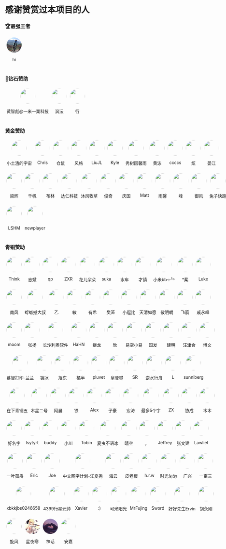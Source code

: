 # 感谢赞赏过本项目的人

### 🏆最强王者

<div style="display: flex;">
    <div style="display: flex; flex-direction: column; align-items: center; width: fit-content; margin: 5px;flex-shrink: 0;flex-shrink: 0;">
        <img src="./assets/avatar/hi.jpg" style="width: 50px;height: 50px;object-fit: cover;border-radius: 50%;" />
        <p>hi</p>
    </div>
</div>

### 💎钻石赞助

<div style="display: flex;">
    <div style="display: flex; flex-direction: column; align-items: center; width: fit-content; margin: 5px;flex-shrink: 0;flex-shrink: 0;">
        <img src="./assets/avatar/黄智彪@一米一栗科技.png" style="width: 50px;height: 50px;object-fit: cover;border-radius: 50%;" />
        <p>黄智彪@一米一栗科技</p>
    </div>
    <div style="display: flex; flex-direction: column; align-items: center; width: fit-content; margin: 5px;flex-shrink: 0;flex-shrink: 0;">
        <img src="./assets/avatar/沨沄.jpg" style="width: 50px;height: 50px;object-fit: cover;border-radius: 50%;" />
        <p>沨沄</p>
    </div>
    <div style="display: flex; flex-direction: column; align-items: center; width: fit-content; margin: 5px;flex-shrink: 0;flex-shrink: 0;">
        <img src="./assets/avatar/行.jpg" style="width: 50px;height: 50px;object-fit: cover;border-radius: 50%;" />
        <p>行</p>
    </div>
</div>

### 黄金赞助

<div style="display: flex;">
    <div style="display: flex; flex-direction: column; align-items: center; width: fit-content; margin: 5px;flex-shrink: 0;">
        <img src="./assets/avatar/小土渣的宇宙.jpeg" style="width: 50px;height: 50px;object-fit: cover;border-radius: 50%;" />
        <p>小土渣的宇宙</p>
    </div>
    <div style="display: flex; flex-direction: column; align-items: center; width: fit-content; margin: 5px;flex-shrink: 0;">
        <img src="./assets/avatar/Chris.jpg" style="width: 50px;height: 50px;object-fit: cover;border-radius: 50%;" />
        <p>Chris</p>
    </div>
    <div style="display: flex; flex-direction: column; align-items: center; width: fit-content; margin: 5px;flex-shrink: 0;">
        <img src="./assets/avatar/仓鼠.jpg" style="width: 50px;height: 50px;object-fit: cover;border-radius: 50%;" />
        <p>仓鼠</p>
    </div>
    <div style="display: flex; flex-direction: column; align-items: center; width: fit-content; margin: 5px;flex-shrink: 0;">
        <img src="./assets/avatar/风格.jpg" style="width: 50px;height: 50px;object-fit: cover;border-radius: 50%;" />
        <p>风格</p>
    </div>
    <div style="display: flex; flex-direction: column; align-items: center; width: fit-content; margin: 5px;flex-shrink: 0;">
        <img src="./assets/avatar/default.png" style="width: 50px;height: 50px;object-fit: cover;border-radius: 50%;" />
        <p>LiuJL</p>
    </div>
    <div style="display: flex; flex-direction: column; align-items: center; width: fit-content; margin: 5px;flex-shrink: 0;">
        <img src="./assets/avatar/Kyle.jpg" style="width: 50px;height: 50px;object-fit: cover;border-radius: 50%;" />
        <p>Kyle</p>
    </div>
    <div style="display: flex; flex-direction: column; align-items: center; width: fit-content; margin: 5px;flex-shrink: 0;">
        <img src="./assets/avatar/秀树因馨雨.jpg" style="width: 50px;height: 50px;object-fit: cover;border-radius: 50%;" />
        <p>秀树因馨雨</p>
    </div>
    <div style="display: flex; flex-direction: column; align-items: center; width: fit-content; margin: 5px;flex-shrink: 0;">
        <img src="./assets/avatar/default.png" style="width: 50px;height: 50px;object-fit: cover;border-radius: 50%;" />
        <p>黄泳</p>
    </div>
    <div style="display: flex; flex-direction: column; align-items: center; width: fit-content; margin: 5px;flex-shrink: 0;">
        <img src="./assets/avatar/ccccs.jpg" style="width: 50px;height: 50px;object-fit: cover;border-radius: 50%;" />
        <p>ccccs</p>
    </div>
    <div style="display: flex; flex-direction: column; align-items: center; width: fit-content; margin: 5px;flex-shrink: 0;">
        <img src="./assets/avatar/炫.jpg" style="width: 50px;height: 50px;object-fit: cover;border-radius: 50%;" />
        <p>炫</p>
    </div>
    <div style="display: flex; flex-direction: column; align-items: center; width: fit-content; margin: 5px;flex-shrink: 0;">
        <img src="./assets/avatar/default.png" style="width: 50px;height: 50px;object-fit: cover;border-radius: 50%;" />
        <p>晏江</p>
    </div>
</div>

<div style="display: flex;">
    <div style="display: flex; flex-direction: column; align-items: center; width: fit-content; margin: 5px;flex-shrink: 0;">
        <img src="./assets/avatar/梁辉.jpg" style="width: 50px;height: 50px;object-fit: cover;border-radius: 50%;" />
        <p>梁辉</p>
    </div>
    <div style="display: flex; flex-direction: column; align-items: center; width: fit-content; margin: 5px;flex-shrink: 0;">
        <img src="./assets/avatar/千帆.jpg" style="width: 50px;height: 50px;object-fit: cover;border-radius: 50%;" />
        <p>千帆</p>
    </div>
    <div style="display: flex; flex-direction: column; align-items: center; width: fit-content; margin: 5px;flex-shrink: 0;">
        <img src="./assets/avatar/布林.jpg" style="width: 50px;height: 50px;object-fit: cover;border-radius: 50%;" />
        <p>布林</p>
    </div>
    <div style="display: flex; flex-direction: column; align-items: center; width: fit-content; margin: 5px;flex-shrink: 0;">
        <img src="./assets/avatar/达仁科技.jpg" style="width: 50px;height: 50px;object-fit: cover;border-radius: 50%;" />
        <p>达仁科技</p>
    </div>
    <div style="display: flex; flex-direction: column; align-items: center; width: fit-content; margin: 5px;flex-shrink: 0;">
        <img src="./assets/avatar/沐风牧草.jpg" style="width: 50px;height: 50px;object-fit: cover;border-radius: 50%;" />
        <p>沐风牧草</p>
    </div>
    <div style="display: flex; flex-direction: column; align-items: center; width: fit-content; margin: 5px;flex-shrink: 0;">
        <img src="./assets/avatar/俊奇.jpg" style="width: 50px;height: 50px;object-fit: cover;border-radius: 50%;" />
        <p>俊奇</p>
    </div>
    <div style="display: flex; flex-direction: column; align-items: center; width: fit-content; margin: 5px;flex-shrink: 0;">
        <img src="./assets/avatar/庆国.jpg" style="width: 50px;height: 50px;object-fit: cover;border-radius: 50%;" />
        <p>庆国</p>
    </div>
    <div style="display: flex; flex-direction: column; align-items: center; width: fit-content; margin: 5px;flex-shrink: 0;">
        <img src="./assets/avatar/default.png" style="width: 50px;height: 50px;object-fit: cover;border-radius: 50%;" />
        <p>Matt</p>
    </div>
    <div style="display: flex; flex-direction: column; align-items: center; width: fit-content; margin: 5px;flex-shrink: 0;">
        <img src="./assets/avatar/雨馨.jpg" style="width: 50px;height: 50px;object-fit: cover;border-radius: 50%;" />
        <p>雨馨</p>
    </div>
    <div style="display: flex; flex-direction: column; align-items: center; width: fit-content; margin: 5px;flex-shrink: 0;">
        <img src="./assets/avatar/峰.jpg" style="width: 50px;height: 50px;object-fit: cover;border-radius: 50%;" />
        <p>峰</p>
    </div>
    <div style="display: flex; flex-direction: column; align-items: center; width: fit-content; margin: 5px;flex-shrink: 0;">
        <img src="./assets/avatar/御风.jpg" style="width: 50px;height: 50px;object-fit: cover;border-radius: 50%;" />
        <p>御风</p>
    </div>
    <div style="display: flex; flex-direction: column; align-items: center; width: fit-content; margin: 5px;flex-shrink: 0;">
        <img src="./assets/avatar/兔子快跑.jpg" style="width: 50px;height: 50px;object-fit: cover;border-radius: 50%;" />
        <p>兔子快跑</p>
    </div>
</div>

<div style="display: flex;">
    <div style="display: flex; flex-direction: column; align-items: center; width: fit-content; margin: 5px;flex-shrink: 0;">
        <img src="./assets/avatar/default.png" style="width: 50px;height: 50px;object-fit: cover;border-radius: 50%;" />
        <p>LSHM</p>
    </div>
    <div style="display: flex; flex-direction: column; align-items: center; width: fit-content; margin: 5px;flex-shrink: 0;">
        <img src="./assets/avatar/default.png" style="width: 50px;height: 50px;object-fit: cover;border-radius: 50%;" />
        <p>newplayer</p>
    </div>
</div>


### 青铜赞助

<div style="display: flex;">
    <div style="display: flex; flex-direction: column; align-items: center; width: fit-content; margin: 5px;flex-shrink: 0;flex-shrink: 0;">
        <img src="./assets/avatar/Think.jpg" style="width: 50px;height: 50px;object-fit: cover;border-radius: 50%;" />
        <p>Think</p>
    </div>
    <div style="display: flex; flex-direction: column; align-items: center; width: fit-content; margin: 5px;flex-shrink: 0;flex-shrink: 0;">
        <img src="./assets/avatar/志斌.jpg" style="width: 50px;height: 50px;object-fit: cover;border-radius: 50%;" />
        <p>志斌</p>
    </div>
    <div style="display: flex; flex-direction: column; align-items: center; width: fit-content; margin: 5px;flex-shrink: 0;">
        <img src="./assets/avatar/qp.jpg" style="width: 50px;height: 50px;object-fit: cover;border-radius: 50%;" />
        <p>qp</p>
    </div>
    <div style="display: flex; flex-direction: column; align-items: center; width: fit-content; margin: 5px;flex-shrink: 0;">
        <img src="./assets/avatar/ZXR.jpg" style="width: 50px;height: 50px;object-fit: cover;border-radius: 50%;" />
        <p>ZXR</p>
    </div>
    <div style="display: flex; flex-direction: column; align-items: center; width: fit-content; margin: 5px;flex-shrink: 0;">
        <img src="./assets/avatar/花儿朵朵.jpg" style="width: 50px;height: 50px;object-fit: cover;border-radius: 50%;" />
        <p>花儿朵朵</p>
    </div>
    <div style="display: flex; flex-direction: column; align-items: center; width: fit-content; margin: 5px;flex-shrink: 0;">
        <img src="./assets/avatar/suka.jpg" style="width: 50px;height: 50px;object-fit: cover;border-radius: 50%;" />
        <p>suka</p>
    </div>
    <div style="display: flex; flex-direction: column; align-items: center; width: fit-content; margin: 5px;flex-shrink: 0;">
        <img src="./assets/avatar/水车.jpg" style="width: 50px;height: 50px;object-fit: cover;border-radius: 50%;" />
        <p>水车</p>
    </div>
    <div style="display: flex; flex-direction: column; align-items: center; width: fit-content; margin: 5px;flex-shrink: 0;">
        <img src="./assets/avatar/才镇.jpg" style="width: 50px;height: 50px;object-fit: cover;border-radius: 50%;" />
        <p>才镇</p>
    </div>
    <div style="display: flex; flex-direction: column; align-items: center; width: fit-content; margin: 5px;flex-shrink: 0;">
        <img src="./assets/avatar/小米.jpg" style="width: 50px;height: 50px;object-fit: cover;border-radius: 50%;" />
        <p>小米bbᯤ²ᴳ</p>
    </div>
    <div style="display: flex; flex-direction: column; align-items: center; width: fit-content; margin: 5px;flex-shrink: 0;">
        <img src="./assets/avatar/棐.jpg" style="width: 50px;height: 50px;object-fit: cover;border-radius: 50%;" />
        <p>*棐</p>
    </div>
    <div style="display: flex; flex-direction: column; align-items: center; width: fit-content; margin: 5px;flex-shrink: 0;">
        <img src="./assets/avatar/default.png" style="width: 50px;height: 50px;object-fit: cover;border-radius: 50%;" />
        <p>Luke</p>
    </div>
</div>

<div style="display: flex;">
    <div style="display: flex; flex-direction: column; align-items: center; width: fit-content; margin: 5px;flex-shrink: 0;">
        <img src="./assets/avatar/南风.jpg" style="width: 50px;height: 50px;object-fit: cover;border-radius: 50%;" />
        <p>南风</p>
    </div>
    <div style="display: flex; flex-direction: column; align-items: center; width: fit-content; margin: 5px;flex-shrink: 0;">
        <img src="./assets/avatar/蜉蝣撼大叔.jpg" style="width: 50px;height: 50px;object-fit: cover;border-radius: 50%;" />
        <p>蜉蝣撼大叔</p>
    </div>
    <div style="display: flex; flex-direction: column; align-items: center; width: fit-content; margin: 5px;flex-shrink: 0;">
        <img src="./assets/avatar/乙.jpg" style="width: 50px;height: 50px;object-fit: cover;border-radius: 50%;" />
        <p>乙</p>
    </div>
    <div style="display: flex; flex-direction: column; align-items: center; width: fit-content; margin: 5px;flex-shrink: 0;">
        <img src="./assets/avatar/敏.jpg" style="width: 50px;height: 50px;object-fit: cover;border-radius: 50%;" />
        <p>敏</p>
    </div>
    <div style="display: flex; flex-direction: column; align-items: center; width: fit-content; margin: 5px;flex-shrink: 0;">
        <img src="./assets/avatar/有希.jpg" style="width: 50px;height: 50px;object-fit: cover;border-radius: 50%;" />
        <p>有希</p>
    </div>
    <div style="display: flex; flex-direction: column; align-items: center; width: fit-content; margin: 5px;flex-shrink: 0;">
        <img src="./assets/avatar/樊笼.jpg" style="width: 50px;height: 50px;object-fit: cover;border-radius: 50%;" />
        <p>樊笼</p>
    </div>
    <div style="display: flex; flex-direction: column; align-items: center; width: fit-content; margin: 5px;flex-shrink: 0;">
        <img src="./assets/avatar/小逗比.png" style="width: 50px;height: 50px;object-fit: cover;border-radius: 50%;" />
        <p>小逗比</p>
    </div>
    <div style="display: flex; flex-direction: column; align-items: center; width: fit-content; margin: 5px;flex-shrink: 0;">
        <img src="./assets/avatar/天清如愿.jpg" style="width: 50px;height: 50px;object-fit: cover;border-radius: 50%;" />
        <p>天清如愿</p>
    </div>
    <div style="display: flex; flex-direction: column; align-items: center; width: fit-content; margin: 5px;flex-shrink: 0;">
        <img src="./assets/avatar/敬明朗.jpg" style="width: 50px;height: 50px;object-fit: cover;border-radius: 50%;" />
        <p>敬明朗</p>
    </div>
    <div style="display: flex; flex-direction: column; align-items: center; width: fit-content; margin: 5px;flex-shrink: 0;">
        <img src="./assets/avatar/default.png" style="width: 50px;height: 50px;object-fit: cover;border-radius: 50%;" />
        <p>飞箭</p>
    </div>
    <div style="display: flex; flex-direction: column; align-items: center; width: fit-content; margin: 5px;flex-shrink: 0;">
        <img src="./assets/avatar/戚永峰.png" style="width: 50px;height: 50px;object-fit: cover;border-radius: 50%;" />
        <p>戚永峰</p>
    </div>
</div>
<div style="display: flex;">
    <div style="display: flex; flex-direction: column; align-items: center; width: fit-content; margin: 5px;flex-shrink: 0;">
        <img src="./assets/avatar/moom.jpg" style="width: 50px;height: 50px;object-fit: cover;border-radius: 50%;" />
        <p>moom</p>
    </div>
    <div style="display: flex; flex-direction: column; align-items: center; width: fit-content; margin: 5px;flex-shrink: 0;">
        <img src="./assets/avatar/张扬.png" style="width: 50px;height: 50px;object-fit: cover;border-radius: 50%;" />
        <p>张扬</p>
    </div>
    <div style="display: flex; flex-direction: column; align-items: center; width: fit-content; margin: 5px;flex-shrink: 0;">
        <img src="./assets/avatar/长沙利奥软件.jpg" style="width: 50px;height: 50px;object-fit: cover;border-radius: 50%;" />
        <p>长沙利奥软件</p>
    </div>
    <div style="display: flex; flex-direction: column; align-items: center; width: fit-content; margin: 5px;flex-shrink: 0;">
        <img src="./assets/avatar/HaHN.jpg" style="width: 50px;height: 50px;object-fit: cover;border-radius: 50%;" />
        <p>HaHN</p>
    </div>
    <div style="display: flex; flex-direction: column; align-items: center; width: fit-content; margin: 5px;flex-shrink: 0;">
        <img src="./assets/avatar/继龙.jpg" style="width: 50px;height: 50px;object-fit: cover;border-radius: 50%;" />
        <p>继龙</p>
    </div>
    <div style="display: flex; flex-direction: column; align-items: center; width: fit-content; margin: 5px;flex-shrink: 0;">
        <img src="./assets/avatar/欣.jpg" style="width: 50px;height: 50px;object-fit: cover;border-radius: 50%;" />
        <p>欣</p>
    </div>
    <div style="display: flex; flex-direction: column; align-items: center; width: fit-content; margin: 5px;flex-shrink: 0;">
        <img src="./assets/avatar/default.png" style="width: 50px;height: 50px;object-fit: cover;border-radius: 50%;" />
        <p>易空小易</p>
    </div>
    <div style="display: flex; flex-direction: column; align-items: center; width: fit-content; margin: 5px;flex-shrink: 0;">
        <img src="./assets/avatar/国发.jpg" style="width: 50px;height: 50px;object-fit: cover;border-radius: 50%;" />
        <p>国发</p>
    </div>
    <div style="display: flex; flex-direction: column; align-items: center; width: fit-content; margin: 5px;flex-shrink: 0;">
        <img src="./assets/avatar/default.png" style="width: 50px;height: 50px;object-fit: cover;border-radius: 50%;" />
        <p>建明</p>
    </div>
    <div style="display: flex; flex-direction: column; align-items: center; width: fit-content; margin: 5px;flex-shrink: 0;">
        <img src="./assets/avatar/汪津合.jpg" style="width: 50px;height: 50px;object-fit: cover;border-radius: 50%;" />
        <p>汪津合</p>
    </div>
    <div style="display: flex; flex-direction: column; align-items: center; width: fit-content; margin: 5px;flex-shrink: 0;">
        <img src="./assets/avatar/default.png" style="width: 50px;height: 50px;object-fit: cover;border-radius: 50%;" />
        <p>博文</p>
    </div>
</div>
<div style="display: flex;">
    <div style="display: flex; flex-direction: column; align-items: center; width: fit-content; margin: 5px;flex-shrink: 0;">
        <img src="./assets/avatar/慕智打印-兰兰.jpg" style="width: 50px;height: 50px;object-fit: cover;border-radius: 50%;" />
        <p>慕智打印-兰兰</p>
    </div>
    <div style="display: flex; flex-direction: column; align-items: center; width: fit-content; margin: 5px;flex-shrink: 0;">
        <img src="./assets/avatar/default.png" style="width: 50px;height: 50px;object-fit: cover;border-radius: 50%;" />
        <p>锦冰</p>
    </div>
    <div style="display: flex; flex-direction: column; align-items: center; width: fit-content; margin: 5px;flex-shrink: 0;">
        <img src="./assets/avatar/旭东.png" style="width: 50px;height: 50px;object-fit: cover;border-radius: 50%;" />
        <p>旭东</p>
    </div>
    <div style="display: flex; flex-direction: column; align-items: center; width: fit-content; margin: 5px;flex-shrink: 0;">
        <img src="./assets/avatar/橘半.jpg" style="width: 50px;height: 50px;object-fit: cover;border-radius: 50%;" />
        <p>橘半</p>
    </div>
    <div style="display: flex; flex-direction: column; align-items: center; width: fit-content; margin: 5px;flex-shrink: 0;">
        <img src="./assets/avatar/pluvet.jpg" style="width: 50px;height: 50px;object-fit: cover;border-radius: 50%;" />
        <p>pluvet</p>
    </div>
    <div style="display: flex; flex-direction: column; align-items: center; width: fit-content; margin: 5px;flex-shrink: 0;">
        <img src="./assets/avatar/皇登攀.jpg" style="width: 50px;height: 50px;object-fit: cover;border-radius: 50%;" />
        <p>皇登攀</p>
    </div>
    <div style="display: flex; flex-direction: column; align-items: center; width: fit-content; margin: 5px;flex-shrink: 0;">
        <img src="./assets/avatar/default.png" style="width: 50px;height: 50px;object-fit: cover;border-radius: 50%;" />
        <p>SR</p>
    </div>
    <div style="display: flex; flex-direction: column; align-items: center; width: fit-content; margin: 5px;flex-shrink: 0;">
        <img src="./assets/avatar/逆水行舟.jpg" style="width: 50px;height: 50px;object-fit: cover;border-radius: 50%;" />
        <p>逆水行舟</p>
    </div>
    <div style="display: flex; flex-direction: column; align-items: center; width: fit-content; margin: 5px;flex-shrink: 0;">
        <img src="./assets/avatar/L.jpg" style="width: 50px;height: 50px;object-fit: cover;border-radius: 50%;" />
        <p>L</p>
    </div>
    <div style="display: flex; flex-direction: column; align-items: center; width: fit-content; margin: 5px;flex-shrink: 0;">
        <img src="./assets/avatar/default.png" style="width: 50px;height: 50px;object-fit: cover;border-radius: 50%;" />
        <p>sunniberg</p>
    </div>
</div>
<div style="display: flex;">
    <div style="display: flex; flex-direction: column; align-items: center; width: fit-content; margin: 5px;flex-shrink: 0;">
        <img src="./assets/avatar/在下青铜五.jpg" style="width: 50px;height: 50px;object-fit: cover;border-radius: 50%;" />
        <p>在下青铜五</p>
    </div>
    <div style="display: flex; flex-direction: column; align-items: center; width: fit-content; margin: 5px;flex-shrink: 0;">
        <img src="./assets/avatar/木星二号.jpg" style="width: 50px;height: 50px;object-fit: cover;border-radius: 50%;" />
        <p>木星二号</p>
    </div>
    <div style="display: flex; flex-direction: column; align-items: center; width: fit-content; margin: 5px;flex-shrink: 0;">
        <img src="./assets/avatar/阿晨.jpg" style="width: 50px;height: 50px;object-fit: cover;border-radius: 50%;" />
        <p>阿晨</p>
    </div>
    <div style="display: flex; flex-direction: column; align-items: center; width: fit-content; margin: 5px;flex-shrink: 0;">
        <img src="./assets/avatar/default.png" style="width: 50px;height: 50px;object-fit: cover;border-radius: 50%;" />
        <p>铁</p>
    </div>
    <div style="display: flex; flex-direction: column; align-items: center; width: fit-content; margin: 5px;flex-shrink: 0;">
        <img src="./assets/avatar/Alex.jpg" style="width: 50px;height: 50px;object-fit: cover;border-radius: 50%;" />
        <p>Alex</p>
    </div>
    <div style="display: flex; flex-direction: column; align-items: center; width: fit-content; margin: 5px;flex-shrink: 0;">
        <img src="./assets/avatar/子豪.jpg" style="width: 50px;height: 50px;object-fit: cover;border-radius: 50%;" />
        <p>子豪</p>
    </div>
    <div style="display: flex; flex-direction: column; align-items: center; width: fit-content; margin: 5px;flex-shrink: 0;">
        <img src="./assets/avatar/宏涛.jpg" style="width: 50px;height: 50px;object-fit: cover;border-radius: 50%;" />
        <p>宏涛</p>
    </div>
    <div style="display: flex; flex-direction: column; align-items: center; width: fit-content; margin: 5px;flex-shrink: 0;">
        <img src="./assets/avatar/最多5个字.jpg" style="width: 50px;height: 50px;object-fit: cover;border-radius: 50%;" />
        <p>最多5个字</p>
    </div>
    <div style="display: flex; flex-direction: column; align-items: center; width: fit-content; margin: 5px;flex-shrink: 0;">
        <img src="./assets/avatar/ZX.jpg" style="width: 50px;height: 50px;object-fit: cover;border-radius: 50%;" />
        <p>ZX</p>
    </div>
    <div style="display: flex; flex-direction: column; align-items: center; width: fit-content; margin: 5px;flex-shrink: 0;">
        <img src="./assets/avatar/default.png" style="width: 50px;height: 50px;object-fit: cover;border-radius: 50%;" />
        <p>协成</p>
    </div>
    <div style="display: flex; flex-direction: column; align-items: center; width: fit-content; margin: 5px;flex-shrink: 0;">
        <img src="./assets/avatar/木木.jpg" style="width: 50px;height: 50px;object-fit: cover;border-radius: 50%;" />
        <p>木木</p>
    </div>
</div>
<div style="display: flex;">
    <div style="display: flex; flex-direction: column; align-items: center; width: fit-content; margin: 5px;flex-shrink: 0;">
        <img src="./assets/avatar/好名字.jpg" style="width: 50px;height: 50px;object-fit: cover;border-radius: 50%;" />
        <p>好名字</p>
    </div>
    <div style="display: flex; flex-direction: column; align-items: center; width: fit-content; margin: 5px;flex-shrink: 0;">
        <img src="./assets/avatar/lsytyrt.jpg" style="width: 50px;height: 50px;object-fit: cover;border-radius: 50%;" />
        <p>lsytyrt</p>
    </div>
    <div style="display: flex; flex-direction: column; align-items: center; width: fit-content; margin: 5px;flex-shrink: 0;">
        <img src="./assets/avatar/buddy.jpg" style="width: 50px;height: 50px;object-fit: cover;border-radius: 50%;" />
        <p>buddy</p>
    </div>
    <div style="display: flex; flex-direction: column; align-items: center; width: fit-content; margin: 5px;flex-shrink: 0;">
        <img src="./assets/avatar/default.png" style="width: 50px;height: 50px;object-fit: cover;border-radius: 50%;" />
        <p>小川</p>
    </div>
    <div style="display: flex; flex-direction: column; align-items: center; width: fit-content; margin: 5px;flex-shrink: 0;">
        <img src="./assets/avatar/Tobin.jpg" style="width: 50px;height: 50px;object-fit: cover;border-radius: 50%;" />
        <p>Tobin</p>
    </div>
    <div style="display: flex; flex-direction: column; align-items: center; width: fit-content; margin: 5px;flex-shrink: 0;">
        <img src="./assets/avatar/夏虫不语冰.jpg" style="width: 50px;height: 50px;object-fit: cover;border-radius: 50%;" />
        <p>夏虫不语冰</p>
    </div>
    <div style="display: flex; flex-direction: column; align-items: center; width: fit-content; margin: 5px;flex-shrink: 0;">
        <img src="./assets/avatar/晴空.jpg" style="width: 50px;height: 50px;object-fit: cover;border-radius: 50%;" />
        <p>晴空</p>
    </div>
    <div style="display: flex; flex-direction: column; align-items: center; width: fit-content; margin: 5px;flex-shrink: 0;">
        <img src="./assets/avatar/。.png" style="width: 50px;height: 50px;object-fit: cover;border-radius: 50%;" />
        <p>。</p>
    </div>
    <div style="display: flex; flex-direction: column; align-items: center; width: fit-content; margin: 5px;flex-shrink: 0;">
        <img src="./assets/avatar/Jeffrey.jpg" style="width: 50px;height: 50px;object-fit: cover;border-radius: 50%;" />
        <p>Jeffrey</p>
    </div>
    <div style="display: flex; flex-direction: column; align-items: center; width: fit-content; margin: 5px;flex-shrink: 0;">
        <img src="./assets/avatar/张文建.jpg" style="width: 50px;height: 50px;object-fit: cover;border-radius: 50%;" />
        <p>张文建</p>
    </div>
    <div style="display: flex; flex-direction: column; align-items: center; width: fit-content; margin: 5px;flex-shrink: 0;">
        <img src="./assets/avatar/Lawliet.jpg" style="width: 50px;height: 50px;object-fit: cover;border-radius: 50%;" />
        <p>Lawliet</p>
    </div>
</div>
<div style="display: flex;">
    <div style="display: flex; flex-direction: column; align-items: center; width: fit-content; margin: 5px;flex-shrink: 0;">
        <img src="./assets/avatar/一叶孤舟.jpg" style="width: 50px;height: 50px;object-fit: cover;border-radius: 50%;" />
        <p>一叶孤舟</p>
    </div>
    <div style="display: flex; flex-direction: column; align-items: center; width: fit-content; margin: 5px;flex-shrink: 0;">
        <img src="./assets/avatar/default.png" style="width: 50px;height: 50px;object-fit: cover;border-radius: 50%;" />
        <p>Eric</p>
    </div>
    <div style="display: flex; flex-direction: column; align-items: center; width: fit-content; margin: 5px;flex-shrink: 0;">
        <img src="./assets/avatar/Joe.jpg" style="width: 50px;height: 50px;object-fit: cover;border-radius: 50%;" />
        <p>Joe</p>
    </div>
    <div style="display: flex; flex-direction: column; align-items: center; width: fit-content; margin: 5px;flex-shrink: 0;">
        <img src="./assets/avatar/default.png" style="width: 50px;height: 50px;object-fit: cover;border-radius: 50%;" />
        <p>中文网字计划-江夏尧</p>
    </div>
    <div style="display: flex; flex-direction: column; align-items: center; width: fit-content; margin: 5px;flex-shrink: 0;">
        <img src="./assets/avatar/海云.jpg" style="width: 50px;height: 50px;object-fit: cover;border-radius: 50%;" />
        <p>海云</p>
    </div>
    <div style="display: flex; flex-direction: column; align-items: center; width: fit-content; margin: 5px;flex-shrink: 0;">
        <img src="./assets/avatar/皮老板.jpg" style="width: 50px;height: 50px;object-fit: cover;border-radius: 50%;" />
        <p>皮老板</p>
    </div>
    <div style="display: flex; flex-direction: column; align-items: center; width: fit-content; margin: 5px;flex-shrink: 0;">
        <img src="./assets/avatar/h.r.w.jpg" style="width: 50px;height: 50px;object-fit: cover;border-radius: 50%;" />
        <p>h.r.w</p>
    </div>
    <div style="display: flex; flex-direction: column; align-items: center; width: fit-content; margin: 5px;flex-shrink: 0;">
        <img src="./assets/avatar/时光匆匆.png" style="width: 50px;height: 50px;object-fit: cover;border-radius: 50%;" />
        <p>时光匆匆</p>
    </div>
    <div style="display: flex; flex-direction: column; align-items: center; width: fit-content; margin: 5px;flex-shrink: 0;">
        <img src="./assets/avatar/广兴.jpg" style="width: 50px;height: 50px;object-fit: cover;border-radius: 50%;" />
        <p>广兴</p>
    </div>
    <div style="display: flex; flex-direction: column; align-items: center; width: fit-content; margin: 5px;flex-shrink: 0;">
        <img src="./assets/avatar/一亩三.jpg" style="width: 50px;height: 50px;object-fit: cover;border-radius: 50%;" />
        <p>一亩三</p>
    </div>
</div>

<div style="display: flex;">
    <div style="display: flex; flex-direction: column; align-items: center; width: fit-content; margin: 5px;flex-shrink: 0;">
        <img src="./assets/avatar/xbkkjbs0246658.png" style="width: 50px;height: 50px;object-fit: cover;border-radius: 50%;" />
        <p>xbkkjbs0246658</p>
    </div>
    <div style="display: flex; flex-direction: column; align-items: center; width: fit-content; margin: 5px;flex-shrink: 0;">
        <img src="./assets/avatar/4399行星元帅.jpg" style="width: 50px;height: 50px;object-fit: cover;border-radius: 50%;" />
        <p>4399行星元帅</p>
    </div>
   <div style="display: flex; flex-direction: column; align-items: center; width: fit-content; margin: 5px;flex-shrink: 0;">
        <img src="./assets/avatar/Xavier.png" style="width: 50px;height: 50px;object-fit: cover;border-radius: 50%;" />
        <p>Xavier</p>
    </div>
    <div style="display: flex; flex-direction: column; align-items: center; width: fit-content; margin: 5px;flex-shrink: 0;">
        <img src="./assets/avatar/冒号括号.png" style="width: 50px;height: 50px;object-fit: cover;border-radius: 50%;" />
        <p>:)</p>
    </div>
    <div style="display: flex; flex-direction: column; align-items: center; width: fit-content; margin: 5px;flex-shrink: 0;">
        <img src="./assets/avatar/可米阳光.jpg" style="width: 50px;height: 50px;object-fit: cover;border-radius: 50%;" />
        <p>可米阳光</p>
    </div>
    <div style="display: flex; flex-direction: column; align-items: center; width: fit-content; margin: 5px;flex-shrink: 0;">
        <img src="./assets/avatar/MrFujing.png" style="width: 50px;height: 50px;object-fit: cover;border-radius: 50%;" />
        <p>MrFujing</p>
    </div>
    <div style="display: flex; flex-direction: column; align-items: center; width: fit-content; margin: 5px;flex-shrink: 0;">
        <img src="./assets/avatar/Sword.png" style="width: 50px;height: 50px;object-fit: cover;border-radius: 50%;" />
        <p>Sword</p>
    </div>
    <div style="display: flex; flex-direction: column; align-items: center; width: fit-content; margin: 5px;flex-shrink: 0;">
        <img src="./assets/avatar/好好先生Ervin.jpg" style="width: 50px;height: 50px;object-fit: cover;border-radius: 50%;" />
        <p>好好先生Ervin</p>
    </div>
    <div style="display: flex; flex-direction: column; align-items: center; width: fit-content; margin: 5px;flex-shrink: 0;">
        <img src="./assets/avatar/胡永刚.jpg" style="width: 50px;height: 50px;object-fit: cover;border-radius: 50%;" />
        <p>胡永刚</p>
    </div>
</div>

<div style="display: flex;">
    <div style="display: flex; flex-direction: column; align-items: center; width: fit-content; margin: 5px;flex-shrink: 0;">
        <img src="./assets/avatar/旋风.jpg" style="width: 50px;height: 50px;object-fit: cover;border-radius: 50%;" />
        <p>旋风</p>
    </div>
    <div style="display: flex; flex-direction: column; align-items: center; width: fit-content; margin: 5px;flex-shrink: 0;">
        <img src="./assets/avatar/星夜寒.jpg" style="width: 50px;height: 50px;object-fit: cover;border-radius: 50%;" />
        <p>星夜寒</p>
    </div>
    <div style="display: flex; flex-direction: column; align-items: center; width: fit-content; margin: 5px;flex-shrink: 0;">
        <img src="./assets/avatar/神话.jpg" style="width: 50px;height: 50px;object-fit: cover;border-radius: 50%;" />
        <p>神话</p>
    </div>
    <div style="display: flex; flex-direction: column; align-items: center; width: fit-content; margin: 5px;flex-shrink: 0;">
        <img src="./assets/avatar/default.png" style="width: 50px;height: 50px;object-fit: cover;border-radius: 50%;" />
        <p>安嘉</p>
    </div>
</div>
